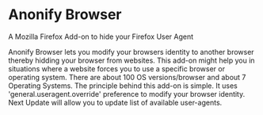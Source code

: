 Anonify Browser
==============

A Mozilla Firefox Add-on to hide your Firefox User Agent

Anonify Browser lets you modify your browsers identity to another browser thereby hidding your browser from websites. This add-on might help you in situations where a website forces you to use a specific browser or operating system. There are about 100 OS versions/browser and about 7 Operating Systems. The principle behind this add-on is simple. It uses 'general.useragent.override' preference to modify your browser identity. Next Update will allow you to update list of available user-agents.
